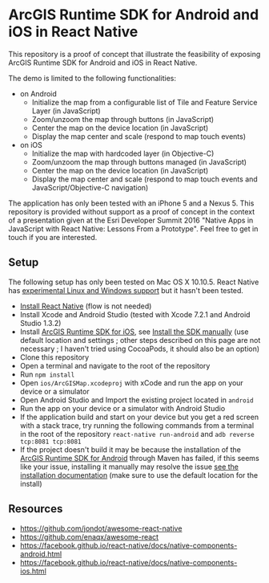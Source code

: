 # ArcGIS Runtime SDK for Android and iOS in React Native

This repository is a proof of concept that illustrate the feasibility of exposing ArcGIS Runtime SDK for Android and iOS in React Native. 

The demo is limited to the following functionalities:
- on Android
  - Initialize the map from a configurable list of Tile and Feature Service Layer (in JavaScript)
  - Zoom/unzoom the map through buttons (in JavaScript)
  - Center the map on the device location (in JavaScript)
  - Display the map center and scale (respond to map touch events)
- on iOS
  - Initialize the map with hardcoded layer (in Objective-C)
  - Zoom/unzoom the map through buttons managed (in JavaScript)
  - Center the map on the device location (in JavaScript)
  - Display the map center and scale (respond to map touch events and JavaScript/Objective-C navigation)

The application has only been tested with an iPhone 5 and a Nexus 5. This repository is provided without support as a proof of concept in the context of a presentation given at the Esri Developer Summit 2016 "Native Apps in JavaScript with React Native: Lessons From a Prototype". Feel free to get in touch if you are interested.

## Setup

The following setup has only been tested on Mac OS X 10.10.5. React Native has [experimental Linux and Windows support](https://facebook.github.io/react-native/docs/linux-windows-support.html) but it hasn't been tested.

- [Install React Native](https://facebook.github.io/react-native/docs/getting-started.html) (flow is not needed)
- Install Xcode and Android Studio (tested with Xcode 7.2.1 and Android Studio 1.3.2)
- Install [ArcGIS Runtime SDK for iOS](https://developers.arcgis.com/ios/), see [Install the SDK manually](https://developers.arcgis.com/ios/objective-c/guide/install.htm#ESRI_SECTION1_D57435A2BEBC4D29AFA3A4CAA722506A) (use default location and settings ; other steps described on this page are not necessary ; I haven't tried using CocoaPods, it should also be an option)
- Clone this repository
- Open a terminal and navigate to the root of the repository
- Run `npm install`
- Open `ios/ArcGISMap.xcodeproj` with xCode and run the app on your device or a simulator
- Open Android Studio and Import the existing project located in `android` 
- Run the app on your device or a simulator with Android Studio
- If the application build and start on your device but you get a red screen with a stack trace, try running the following commands from a terminal in the root of the repository `react-native run-android` and `adb reverse tcp:8081 tcp:8081`
- If the project doesn't build it may be because the installation of the [ArcGIS Runtime SDK for Android](https://developers.arcgis.com/android/) through Maven has failed, if this seems like your issue, installing it manually may resolve the issue [see the installation documentation](https://developers.arcgis.com/android/guide/install-and-set-up.htm) (make sure to use the default location for the install)

## Resources
- https://github.com/jondot/awesome-react-native
- https://github.com/enaqx/awesome-react
- https://facebook.github.io/react-native/docs/native-components-android.html
- https://facebook.github.io/react-native/docs/native-components-ios.html
